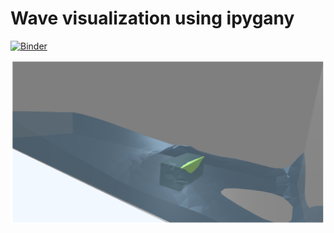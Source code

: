 # Wave visualization using ipygany

[![Binder](https://mybinder.org/badge_logo.svg)](https://mybinder.org/v2/gh/martinRenou/proteus_visualization/master)

![wave](wave.png)
